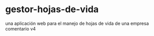 # gestor-hojas-de-vida
una aplicación web para el manejo de hojas de vida de una empresa comentario v4